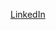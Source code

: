 [LinkedIn](www.linkedin.com/in/jerry-gu-7010b6263](https://www.linkedin.com/public-profile/settings?trk=d_flagship3_profile_self_view_public_profile)https://www.linkedin.com/public-profile/settings?trk=d_flagship3_profile_self_view_public_profile)
